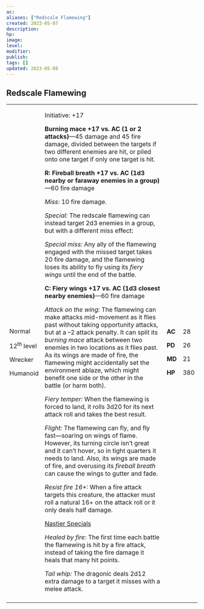 ```yaml
---
ac: 
aliases: ["Redscale Flamewing"]
created: 2023-05-07
description: 
hp: 
image: 
level: 
modifier: 
publish: 
tags: []
updated: 2023-05-08
---
```


## Redscale Flamewing

<table>
<colgroup>
<col style="width: 16%" />
<col style="width: 71%" />
<col style="width: 5%" />
<col style="width: 6%" />
</colgroup>
<tbody>
<tr class="odd">
<td><p>Normal</p>
<p>12<sup>th</sup> level</p>
<p>Wrecker</p>
<p>Humanoid</p></td>
<td><p>Initiative: +17</p>
<p><strong>Burning mace +17 vs. AC (1 or 2 attacks)</strong>—45 damage
and 45 fire damage, divided between the targets if two different enemies
are hit, or piled onto one target if only one target is hit.</p>
<p><strong>R: Fireball breath +17 vs. AC (1d3 nearby or faraway enemies
in a group)</strong>—60 fire damage</p>
<p><em>Miss:</em> 10 fire damage.</p>
<p><em>Special:</em> The redscale flamewing can instead target 2d3
enemies in a group, but with a different miss effect:</p>
<p><em>Special miss:</em> Any ally of the flamewing engaged with the
missed target takes 20 fire damage, and the flamewing loses its ability
to fly using its <em>fiery wings</em> until the end of the battle.</p>
<p><strong>C: Fiery wings +17 vs. AC (1d3 closest nearby
enemies)</strong>—60 fire damage</p>
<p><em>Attack on the wing:</em> The flamewing can make attacks
mid-movement as it flies past without taking opportunity attacks, but at
a –2 attack penalty. It can split its <em>burning mace</em> attack
between two enemies in two locations as it flies past. As its wings are
made of fire, the flamewing might accidentally set the environment
ablaze, which might benefit one side or the other in the battle (or harm
both).</p>
<p><em>Fiery temper:</em> When the flamewing is forced to land, it rolls
3d20 for its next attack roll and takes the best result.</p>
<p><em>Flight:</em> The flamewing can fly, and fly fast—soaring on wings
of flame. However, its turning circle isn’t great and it can’t hover, so
in tight quarters it needs to land. Also, its wings are made of fire,
and overusing its <em>fireball breath</em> can cause the wings to gutter
and fade.</p>
<p><em>Resist fire 16+:</em> When a fire attack targets this creature,
the attacker must roll a natural 16+ on the attack roll or it only deals
half damage.</p>
<p><u>Nastier Specials</u></p>
<p><em>Healed by fire:</em> The first time each battle the flamewing is
hit by a fire attack, instead of taking the fire damage it heals that
many hit points.</p>
<p><em>Tail whip:</em> The dragonic deals 2d12 extra damage to a target
it misses with a melee attack.</p></td>
<td><p><strong>AC</strong></p>
<p><strong>PD</strong></p>
<p><strong>MD</strong></p>
<p><strong>HP</strong></p></td>
<td><p>28</p>
<p>26</p>
<p>21</p>
<p>380</p></td>
</tr>
<tr class="even">
<td></td>
<td></td>
<td></td>
<td></td>
</tr>
</tbody>
</table>

